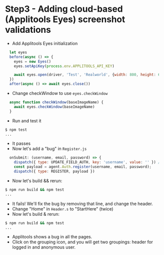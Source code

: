 # Step3 - Adding cloud-based (Applitools Eyes) screenshot validations

* Add Applitools Eyes initialization

```js
  let eyes
  before(async () => {
    eyes = new Eyes()
    eyes.setApiKey(process.env.APPLITOOLS_API_KEY)

    await eyes.open(driver, 'Test', 'Realworld', {width: 800, height: 600})
  })
  after(async () => await eyes.close())
```

* Change checkWindow to use `eyes.checkWindow`

```js
  async function checkWindow(baseImageName) {
    await eyes.checkWindow(baseImageName)
  }
```

* Run and test it

```sh
$ npm test
...
```

* It passes
* Now let's add a "bug" in `Register.js`

```js
  onSubmit: (username, email, password) => {
    dispatch({ type: UPDATE_FIELD_AUTH, key: 'username', value: '' }) // add this line
    const payload = agent.Auth.register(username, email, password);
    dispatch({ type: REGISTER, payload })
```

* Now let's build && rerun:

```sh
$ npm run build && npm test
...
```

* It fails! We'll fix the bug by removing that line, and change the header.
* Change "Home" in `Header.s` to "StartHere" (twice)
* Now let's build & rerun:

```sh
$ npm run build && npm test
...
```

* Applitools shows a bug in all the pages.
* Click on the grouping icon, and you will get two groupings: header for logged in and anonymous user.
